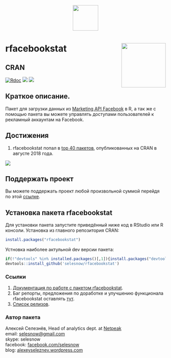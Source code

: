 </head>

<p align="center">
<a href="https://selesnow.github.io/"><img src="https://alexeyseleznev.files.wordpress.com/2017/03/as.png" height="80"></a>
</p>

# rfacebookstat <a href='https://selesnow.github.io/rfacebookstat/'><img src='https://raw.githubusercontent.com/selesnow/rfacebookstat/master/inst/logo/rfacebookstat.png' align="right" height="139" /></a>

## CRAN

[![Rdoc](http://www.rdocumentation.org/badges/version/rfacebookstat)](https://www.rdocumentation.org/packages/rfacebookstat)
[![](https://cranlogs.r-pkg.org/badges/rfacebookstat)](https://cran.r-project.org/package=rfacebookstat)
[![](https://img.shields.io/badge/august%202018-top%2040%20on%20CRAN-brightgreen.svg)](https://rviews.rstudio.com/2018/09/26/august-2018-top-40-new-packages/)

## Краткое описание.

Пакет для загрузки данных из [Marketing API Facebook](https://developers.facebook.com/docs/marketing-apis?locale=ru_RU) в R, а так же с помощью пакета вы можете управлять доступами пользователей к рекламный аккаунтам на Facebook.

## Достижения

1. rfacebookstat попал в [top 40 пакетов](https://rviews.rstudio.com/2018/09/26/august-2018-top-40-new-packages/), опубликованных на CRAN в августе 2018 года.

[![](https://img.shields.io/badge/august%202018-top%2040%20on%20CRAN-brightgreen.svg)](https://rviews.rstudio.com/2018/09/26/august-2018-top-40-new-packages/)

## Поддержать проект
Вы можете поддержать проект любой произвольной суммой перейдя по этой [ссылке](https://secure.wayforpay.com/button/b6dd4a7083fe0).

## Установка пакета rfacebookstat
Для установки пакета запустите приведённый ниже код в RStudio или R консоли.
Установка из главного репозитория CRAN:
```r
install.packages("rfacebookstat")
```
Устновка наиболее актульной dev версии пакета:
```r
if(!"devtools" %in% installed.packages()[,1]){install.packages("devtools")}
devtools::install_github('selesnow/rfacebookstat')
```

### Ссылки
1. [Документация по работе с пакетом rfacebookstat](https://selesnow.github.io/rfacebookstat//).
2. Баг репорты, предложения по доработке и улучшению функционала rfacebookstat оставлять [тут](https://github.com/selesnow/rfacebookstat/issues). 
3. [Список релизов](https://github.com/selesnow/rfacebookstat/releases).

### Автор пакета
Алексей Селезнёв, Head of analytics dept. at [Netpeak](https://netpeak.us/)
<Br>email: selesnow@gmail.com
<Br>skype: selesnow
<Br>facebook: [facebook.com/selesnow](https://www.facebook.com/selesnow)
<Br>blog: [alexeyseleznev.wordpress.com](https://alexeyseleznev.wordpress.com/)
